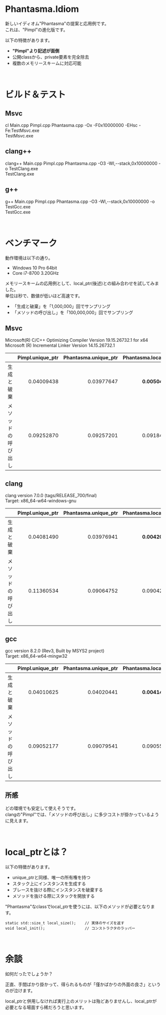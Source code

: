 # Phantasma.Idiom
新しいイディオム"Phantasma"の提案と応用例です。  
これは、"Pimpl"の進化版です。  

以下の特徴があります。  
* **"Pimpl"より記述が面倒**
* 公開classから、private要素を完全除去
* 複数のメモリースキームに対応可能

<br>

# ビルド＆テスト
## **Msvc**
cl Main.cpp Pimpl.cpp Phantasma.cpp -Ox -F0x10000000 -EHsc -Fe:TestMsvc.exe  
TestMsvc.exe  

## **clang++**
clang++ Main.cpp Pimpl.cpp Phantasma.cpp -O3 -Wl,--stack,0x10000000 -o TestClang.exe  
TestClang.exe  

## **g++**
g++ Main.cpp Pimpl.cpp Phantasma.cpp -O3 -Wl,--stack,0x10000000 -o TestGcc.exe  
TestGcc.exe  

<br>

# ベンチマーク
動作環境は以下の通り。  
* Windows 10 Pro 64bit  
* Core i7-8700 3.20GHz  

メモリースキームの応用例として、local_ptr(後述)との組み合わせを試してみました。  
単位は秒で、数値が低いほど高速です。  
* 「生成と破棄」を「1,000,000」回でサンプリング
* 「メソッドの呼び出し」を「100,000,000」回でサンプリング

## **Msvc**
Microsoft(R) C/C++ Optimizing Compiler Version 19.15.26732.1 for x64  
Microsoft (R) Incremental Linker Version 14.15.26732.1  

||Pimpl.unique_ptr|Phantasma.unique_ptr|Phantasma.local_ptr|
|-:|-:|-:|-:|
|生成と破棄|0.04009438|0.03977647|**0.00504075**|
|メソッドの呼び出し|0.09252870|0.09257201|0.09184603|

## **clang**
clang version 7.0.0 (tags/RELEASE_700/final)  
Target: x86_64-w64-windows-gnu  

||Pimpl.unique_ptr|Phantasma.unique_ptr|Phantasma.local_ptr|
|-:|-:|-:|-:|
|生成と破棄|0.04081490|0.03976941|**0.00420185**|
|メソッドの呼び出し|0.11360534|0.09064752|0.09042264|

## **gcc**
gcc version 8.2.0 (Rev3, Built by MSYS2 project)  
Target: x86_64-w64-mingw32  

||Pimpl.unique_ptr|Phantasma.unique_ptr|Phantasma.local_ptr|
|-:|-:|-:|-:|
|生成と破棄|0.04010625|0.04020441|**0.00414539**|
|メソッドの呼び出し|0.09052177|0.09079541|0.09055738|

## 所感
どの環境でも安定して使えそうです。  
clangの"Pimpl"では、「メソッドの呼び出し」に多少コストが掛かっているように見えます。  

<br>

# local_ptrとは？
以下の特徴があります。
* unique_ptrと同様、唯一の所有権を持つ
* スタック上にインスタンスを生成する
* ブレースを抜ける際にインスタンスを破棄する
* メソッドを抜ける際にスタックを開放する

"Phantasma"なclassでlocal_ptrを使うには、以下のメソッドが必要となります。  
~~~
static std::size_t local_size();    // 実体のサイズを返す
void local_init();                  // コンストラクタのラッパー
~~~

<br>

# 余談
如何だったでしょうか？  

正直、手間ばかり掛かって、得られるものが「僅かばかりの外面の良さ」というのが泣けます。  

local_ptrと併用しなければ実行上のメリットは殆どありませんし、local_ptrが必要となる場面すら稀だろうと思います。  
